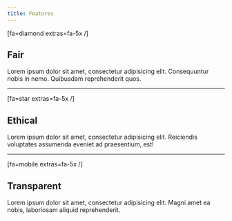 ```yaml
---
title: Features
---
```


[fa=diamond extras=fa-5x /]
## Fair

Lorem ipsum dolor sit amet, consectetur adipisicing elit. Consequuntur nobis in nemo. Quibusdam reprehenderit quos.

---

[fa=star extras=fa-5x /]
## Ethical

Lorem ipsum dolor sit amet, consectetur adipisicing elit. Reiciendis voluptates assumenda eveniet ad praesentium, est!

---

[fa=mobile extras=fa-5x /]
## Transparent

Lorem ipsum dolor sit amet, consectetur adipisicing elit. Magni amet ea nobis, laboriosam aliquid reprehenderit.
